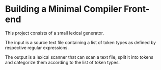 # Building a Minimal Compiler Front-end

This project consists of a small lexical generator.

The input is a source text file containing a list of token types as defined by respective regular expressions.

The output is a lexical scanner that can scan a text file, split it into tokens and categorize them according to the list of token types.

